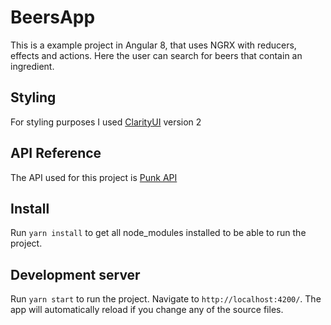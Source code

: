 # BeersApp

This is a example project in Angular 8, that uses NGRX with reducers, effects and actions.
Here the user can search for beers that contain an ingredient.

## Styling

For styling purposes I used [ClarityUI](https://vmware.github.io/clarity/) version 2

## API Reference

The API used for this project is [Punk API](https://punkapi.com/documentation/v2)

## Install
Run `yarn install` to get all node_modules installed to be able to run the project.

## Development server

Run `yarn start` to run the project. Navigate to `http://localhost:4200/`. The app will automatically reload if you change any of the source files.
